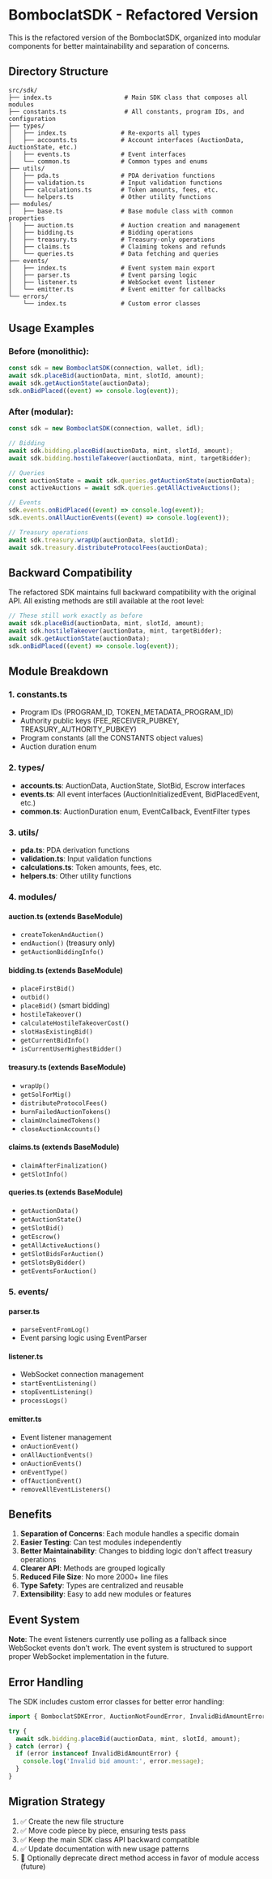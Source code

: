 # BomboclatSDK - Refactored Version

This is the refactored version of the BomboclatSDK, organized into modular components for better maintainability and separation of concerns.

## Directory Structure

```
src/sdk/
├── index.ts                    # Main SDK class that composes all modules
├── constants.ts                # All constants, program IDs, and configuration
├── types/
│   ├── index.ts               # Re-exports all types
│   ├── accounts.ts            # Account interfaces (AuctionData, AuctionState, etc.)
│   ├── events.ts              # Event interfaces
│   └── common.ts              # Common types and enums
├── utils/
│   ├── pda.ts                 # PDA derivation functions
│   ├── validation.ts          # Input validation functions
│   ├── calculations.ts        # Token amounts, fees, etc.
│   └── helpers.ts             # Other utility functions
├── modules/
│   ├── base.ts                # Base module class with common properties
│   ├── auction.ts             # Auction creation and management
│   ├── bidding.ts             # Bidding operations
│   ├── treasury.ts            # Treasury-only operations
│   ├── claims.ts              # Claiming tokens and refunds
│   └── queries.ts             # Data fetching and queries
├── events/
│   ├── index.ts               # Event system main export
│   ├── parser.ts              # Event parsing logic
│   ├── listener.ts            # WebSocket event listener
│   └── emitter.ts             # Event emitter for callbacks
└── errors/
    └── index.ts               # Custom error classes
```

## Usage Examples

### Before (monolithic):
```typescript
const sdk = new BomboclatSDK(connection, wallet, idl);
await sdk.placeBid(auctionData, mint, slotId, amount);
await sdk.getAuctionState(auctionData);
sdk.onBidPlaced((event) => console.log(event));
```

### After (modular):
```typescript
const sdk = new BomboclatSDK(connection, wallet, idl);

// Bidding
await sdk.bidding.placeBid(auctionData, mint, slotId, amount);
await sdk.bidding.hostileTakeover(auctionData, mint, targetBidder);

// Queries
const auctionState = await sdk.queries.getAuctionState(auctionData);
const activeAuctions = await sdk.queries.getAllActiveAuctions();

// Events
sdk.events.onBidPlaced((event) => console.log(event));
sdk.events.onAllAuctionEvents((event) => console.log(event));

// Treasury operations
await sdk.treasury.wrapUp(auctionData, slotId);
await sdk.treasury.distributeProtocolFees(auctionData);
```

## Backward Compatibility

The refactored SDK maintains full backward compatibility with the original API. All existing methods are still available at the root level:

```typescript
// These still work exactly as before
await sdk.placeBid(auctionData, mint, slotId, amount);
await sdk.hostileTakeover(auctionData, mint, targetBidder);
await sdk.getAuctionState(auctionData);
sdk.onBidPlaced((event) => console.log(event));
```

## Module Breakdown

### 1. **constants.ts**
- Program IDs (PROGRAM_ID, TOKEN_METADATA_PROGRAM_ID)
- Authority public keys (FEE_RECEIVER_PUBKEY, TREASURY_AUTHORITY_PUBKEY)
- Program constants (all the CONSTANTS object values)
- Auction duration enum

### 2. **types/**
- **accounts.ts**: AuctionData, AuctionState, SlotBid, Escrow interfaces
- **events.ts**: All event interfaces (AuctionInitializedEvent, BidPlacedEvent, etc.)
- **common.ts**: AuctionDuration enum, EventCallback, EventFilter types

### 3. **utils/**
- **pda.ts**: PDA derivation functions
- **validation.ts**: Input validation functions
- **calculations.ts**: Token amounts, fees, etc.
- **helpers.ts**: Other utility functions

### 4. **modules/**

#### **auction.ts** (extends BaseModule)
- `createTokenAndAuction()`
- `endAuction()` (treasury only)
- `getAuctionBiddingInfo()`

#### **bidding.ts** (extends BaseModule)
- `placeFirstBid()`
- `outbid()`
- `placeBid()` (smart bidding)
- `hostileTakeover()`
- `calculateHostileTakeoverCost()`
- `slotHasExistingBid()`
- `getCurrentBidInfo()`
- `isCurrentUserHighestBidder()`

#### **treasury.ts** (extends BaseModule)
- `wrapUp()`
- `getSolForMig()`
- `distributeProtocolFees()`
- `burnFailedAuctionTokens()`
- `claimUnclaimedTokens()`
- `closeAuctionAccounts()`

#### **claims.ts** (extends BaseModule)
- `claimAfterFinalization()`
- `getSlotInfo()`

#### **queries.ts** (extends BaseModule)
- `getAuctionData()`
- `getAuctionState()`
- `getSlotBid()`
- `getEscrow()`
- `getAllActiveAuctions()`
- `getSlotBidsForAuction()`
- `getSlotsByBidder()`
- `getEventsForAuction()`

### 5. **events/**

#### **parser.ts**
- `parseEventFromLog()`
- Event parsing logic using EventParser

#### **listener.ts**
- WebSocket connection management
- `startEventListening()`
- `stopEventListening()`
- `processLogs()`

#### **emitter.ts**
- Event listener management
- `onAuctionEvent()`
- `onAllAuctionEvents()`
- `onAuctionEvents()`
- `onEventType()`
- `offAuctionEvent()`
- `removeAllEventListeners()`

## Benefits

1. **Separation of Concerns**: Each module handles a specific domain
2. **Easier Testing**: Can test modules independently
3. **Better Maintainability**: Changes to bidding logic don't affect treasury operations
4. **Clearer API**: Methods are grouped logically
5. **Reduced File Size**: No more 2000+ line files
6. **Type Safety**: Types are centralized and reusable
7. **Extensibility**: Easy to add new modules or features

## Event System

**Note**: The event listeners currently use polling as a fallback since WebSocket events don't work. The event system is structured to support proper WebSocket implementation in the future.

## Error Handling

The SDK includes custom error classes for better error handling:

```typescript
import { BomboclatSDKError, AuctionNotFoundError, InvalidBidAmountError } from './sdk/errors';

try {
  await sdk.bidding.placeBid(auctionData, mint, slotId, amount);
} catch (error) {
  if (error instanceof InvalidBidAmountError) {
    console.log('Invalid bid amount:', error.message);
  }
}
```

## Migration Strategy

1. ✅ Create the new file structure
2. ✅ Move code piece by piece, ensuring tests pass
3. ✅ Keep the main SDK class API backward compatible
4. ✅ Update documentation with new usage patterns
5. 🔄 Optionally deprecate direct method access in favor of module access (future) 